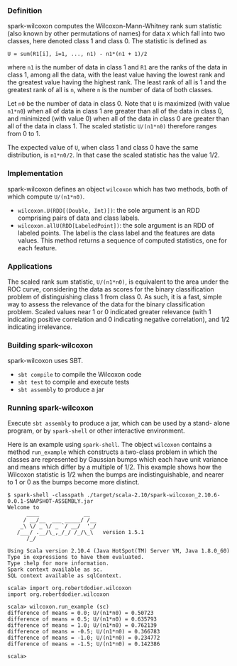 ### Definition

spark-wilcoxon computes the Wilcoxon-Mann-Whitney rank sum statistic
(also known by other permutations of names) for data `X` which fall
into two classes, here denoted class 1 and class 0. The statistic
is defined as

  `U = sum(R1[i], i=1, ..., n1) - n1*(n1 + 1)/2`

where `n1` is the number of data in class 1 and `R1` are the ranks of
the data in class 1, among all the data, with the least value having the
lowest rank and the greatest value having the highest rank. The least
rank of all is 1 and the greatest rank of all is `n`, where `n` is the
number of data of both classes.

Let `n0` be the number of data in class 0. Note that `U` is maximized
(with value `n1*n0`) when all of data in class 1 are greater than all of
the data in class 0, and minimized (with value 0) when all of the data
in class 0 are greater than all of the data in class 1. The scaled
statistic `U/(n1*n0)` therefore ranges from 0 to 1.

The expected value of `U`, when class 1 and class 0 have the same
distribution, is `n1*n0/2`. In that case the scaled statistic has the
value 1/2.

### Implementation

spark-wilcoxon defines an object `wilcoxon` which has two methods, both
of which compute `U/(n1*n0)`.

- `wilcoxon.U(RDD[(Double, Int)])`: the sole argument is an RDD
comprising pairs of data and class labels.
- `wilcoxon.allU(RDD[LabeledPoint])`: the sole argument is an RDD of
labeled points. The label is the class label and the features are data
values. This method returns a sequence of computed statistics, one for
each feature.

### Applications

The scaled rank sum statistic, `U/(n1*n0)`, is equivalent to the area
under the ROC curve, considering the data as scores for the binary
classification problem of distinguishing class 1 from class 0. As such,
it is a fast, simple way to assess the relevance of the data for the
binary classification problem. Scaled values near 1 or 0 indicated
greater relevance (with 1 indicating positive correlation and 0
indicating negative correlation), and 1/2 indicating irrelevance.

### Building spark-wilcoxon

spark-wilcoxon uses SBT.

- `sbt compile` to compile the Wilcoxon code
- `sbt test` to compile and execute tests
- `sbt assembly` to produce a jar

### Running spark-wilcoxon

Execute `sbt assembly` to produce a jar, which can be used by a stand-
alone program, or by `spark-shell` or other interactive environment.

Here is an example using `spark-shell`. The object `wilcoxon` contains
a method `run_example` which constructs a two-class problem in which
the classes are represented by Gaussian bumps which each have unit
variance and means which differ by a multiple of 1/2. This example shows
how the Wilcoxon statistic is 1/2 when the bumps are indistinguishable,
and nearer to 1 or 0 as the bumps become more distinct.

```
$ spark-shell -classpath ./target/scala-2.10/spark-wilcoxon_2.10.6-0.0.1-SNAPSHOT-ASSEMBLY.jar
Welcome to
      ____              __
     / __/__  ___ _____/ /__
    _\ \/ _ \/ _ `/ __/  '_/
   /___/ .__/\_,_/_/ /_/\_\   version 1.5.1
      /_/

Using Scala version 2.10.4 (Java HotSpot(TM) Server VM, Java 1.8.0_60)
Type in expressions to have them evaluated.
Type :help for more information.
Spark context available as sc.
SQL context available as sqlContext.

scala> import org.robertdodier.wilcoxon
import org.robertdodier.wilcoxon

scala> wilcoxon.run_example (sc)
difference of means = 0.0; U/(n1*n0) = 0.50723                                  
difference of means = 0.5; U/(n1*n0) = 0.635793
difference of means = 1.0; U/(n1*n0) = 0.762139                                 
difference of means = -0.5; U/(n1*n0) = 0.366783
difference of means = -1.0; U/(n1*n0) = 0.234772
difference of means = -1.5; U/(n1*n0) = 0.142386

scala>
```
